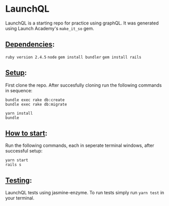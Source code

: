 # LaunchQL

LaunchQL is a starting repo for practice using graphQL. It was generated using Launch Academy's `make_it_so` gem.

## <u>Dependencies</u>:
`ruby version 2.4.5`
`node`
`gem install bundler`
`gem install rails`

## <u>Setup</u>:
First clone the repo. 
After succesfully cloning run the following commands in sequence:
```
bundle exec rake db:create
bundle exec rake db:migrate

yarn install
bundle
```

## <u>How to start</u>:
Run the following commands, each in seperate terminal windows, after successful setup:
```
yarn start
rails s
```

## <u>Testing</u>:
LaunchQL tests using jasmine-enzyme. To run tests simply run `yarn test` in your terminal.
